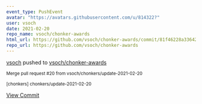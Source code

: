 ```yaml
---
event_type: PushEvent
avatar: "https://avatars.githubusercontent.com/u/814322?"
user: vsoch
date: 2021-02-20
repo_name: vsoch/chonker-awards
html_url: https://github.com/vsoch/chonker-awards/commit/81f46228a3364236e7863488c8b574952312413b
repo_url: https://github.com/vsoch/chonker-awards
---
```


<a href='https://github.com/vsoch' target='_blank'>vsoch</a> pushed to <a href='https://github.com/vsoch/chonker-awards' target='_blank'>vsoch/chonker-awards</a>

<small>Merge pull request #20 from vsoch/chonkers/update-2021-02-20

[chonkers] chonkers/update-2021-02-20</small>

<a href='https://github.com/vsoch/chonker-awards/commit/81f46228a3364236e7863488c8b574952312413b' target='_blank'>View Commit</a>